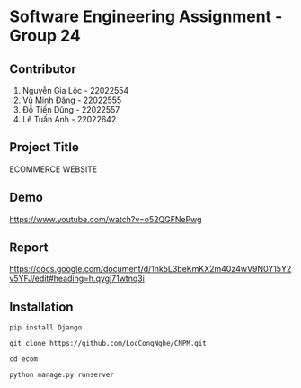 # Software Engineering Assignment - Group 24
## Contributor
1. Nguyễn Gia Lộc - 22022554   
2. Vũ Minh Đăng - 22022555
3. Đỗ Tiến Dũng - 22022557  
4. Lê Tuấn Anh - 22022642
## Project Title
ECOMMERCE WEBSITE

## Demo
https://www.youtube.com/watch?v=o52QGFNePwg

## Report
https://docs.google.com/document/d/1nk5L3beKmKX2m40z4wV9N0Y15Y2v5YFJ/edit#heading=h.qygj71wtnq3i

## Installation
`pip install Django`

`git clone https://github.com/LocCongNghe/CNPM.git`

`cd ecom`

`python manage.py runserver`


